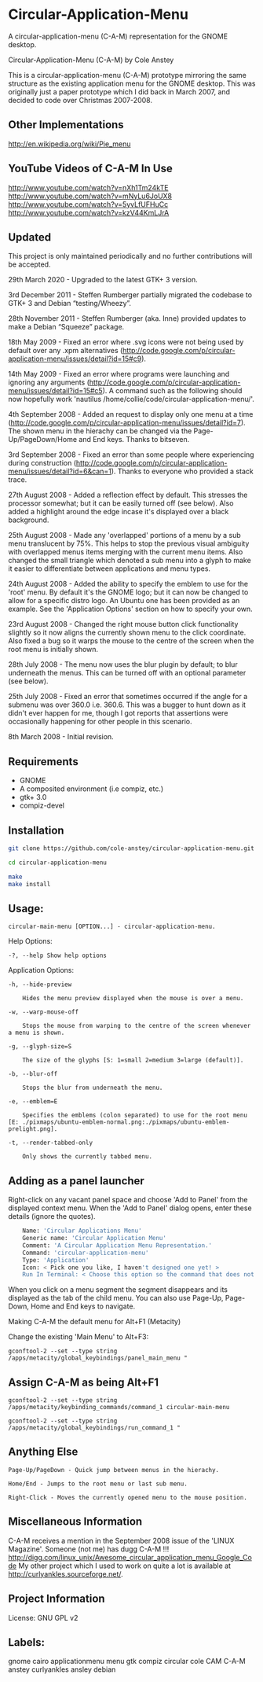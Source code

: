 # Circular-Application-Menu

A circular-application-menu (C-A-M) representation for the GNOME desktop.

Circular-Application-Menu (C-A-M) by Cole Anstey

This is a circular-application-menu (C-A-M) prototype mirroring the same structure as the existing application menu for the GNOME desktop. This was originally just a paper prototype which I did back in March 2007, and decided to code over Christmas 2007-2008.

## Other Implementations

http://en.wikipedia.org/wiki/Pie_menu

## YouTube Videos of C-A-M In Use

http://www.youtube.com/watch?v=nXh1Tm24kTE
http://www.youtube.com/watch?v=mNyLu6JoUX8
http://www.youtube.com/watch?v=5yvLfUFHuCc
http://www.youtube.com/watch?v=kzV44KmLJrA

## Updated

This project is only maintained periodically and no further contributions will be accepted.

29th March 2020 - Upgraded to the latest GTK+ 3 version.

3rd December 2011 - Steffen Rumberger partially migrated the codebase to GTK+ 3 and Debian “testing/Wheezy”.

28th November 2011 - Steffen Rumberger (aka. Inne) provided updates to make a Debian “Squeeze” package.

18th May 2009 - Fixed an error where .svg icons were not being used by default over any .xpm alternatives (http://code.google.com/p/circular-application-menu/issues/detail?id=15#c9).

14th May 2009 - Fixed an error where programs were launching and ignoring any arguments (http://code.google.com/p/circular-application-menu/issues/detail?id=15#c5). A command such as the following should now hopefully work 'nautilus /home/collie/code/circular-application-menu/'.

4th September 2008 - Added an request to display only one menu at a time (http://code.google.com/p/circular-application-menu/issues/detail?id=7). The shown menu in the hierachy can be changed via the Page-Up/PageDown/Home and End keys. Thanks to bitseven.

3rd September 2008 - Fixed an error than some people where experiencing during construction (http://code.google.com/p/circular-application-menu/issues/detail?id=6&can=1). Thanks to everyone who provided a stack trace.

27th August 2008 - Added a reflection effect by default. This stresses the processor somewhat; but it can be easily turned off (see below). Also added a highlight around the edge incase it's displayed over a black background.

25th August 2008 - Made any 'overlapped' portions of a menu by a sub menu translucent by 75%. This helps to stop the previous visual ambiguity with overlapped menus items merging with the current menu items. Also changed the small triangle which denoted a sub menu into a glyph to make it easier to differentiate between applications and menu types.

24th August 2008 - Added the ability to specify the emblem to use for the 'root' menu. By default it's the GNOME logo; but it can now be changed to allow for a specific distro logo. An Ubuntu one has been provided as an example. See the 'Application Options' section on how to specify your own.

23rd August 2008 - Changed the right mouse button click functionality slightly so it now aligns the currently shown menu to the click coordinate. Also fixed a bug so it warps the mouse to the centre of the screen when the root menu is initially shown.

28th July 2008 - The menu now uses the blur plugin by default; to blur underneath the menus. This can be turned off with an optional parameter (see below).

25th July 2008 - Fixed an error that sometimes occurred if the angle for a submenu was over 360.0 i.e. 360.6. This was a bugger to hunt down as it didn't ever happen for me, though I got reports that assertions were occasionally happening for other people in this scenario.

8th March 2008 - Initial revision.

## Requirements
* GNOME
* A composited environment (i.e compiz, etc.)
* gtk+ 3.0
* compiz-devel

## Installation

~~~bash
git clone https://github.com/cole-anstey/circular-application-menu.git

cd circular-application-menu

make
make install
~~~

## Usage:

    circular-main-menu [OPTION...] - circular-application-menu.

Help Options:

    -?, --help Show help options

Application Options:

    -h, --hide-preview

        Hides the menu preview displayed when the mouse is over a menu.

    -w, --warp-mouse-off

        Stops the mouse from warping to the centre of the screen whenever a menu is shown.

    -g, --glyph-size=S

        The size of the glyphs [S: 1=small 2=medium 3=large (default)].

    -b, --blur-off

        Stops the blur from underneath the menu.

    -e, --emblem=E

        Specifies the emblems (colon separated) to use for the root menu [E: ./pixmaps/ubuntu-emblem-normal.png:./pixmaps/ubuntu-emblem-prelight.png].

    -t, --render-tabbed-only

        Only shows the currently tabbed menu.

## Adding as a panel launcher

Right-click on any vacant panel space and choose 'Add to Panel' from the displayed context menu.
When the 'Add to Panel' dialog opens, enter these details (ignore the quotes).
~~~bash
    Name: 'Circular Applications Menu'
    Generic name: 'Circular Application Menu'
    Comment: 'A Circular Application Menu Representation.'
    Command: 'circular-application-menu'
    Type: 'Application'
    Icon: < Pick one you like, I haven't designed one yet! >
    Run In Terminal: < Choose this option so the command that does not create a window in which to run. >
~~~

When you click on a menu segment the segment disappears and its displayed as the tab of the child menu. You can also use Page-Up, Page-Down, Home and End keys to navigate.

Making C-A-M the default menu for Alt+F1 (Metacity)

Change the existing 'Main Menu' to Alt+F3:

    gconftool-2 --set --type string /apps/metacity/global_keybindings/panel_main_menu "


## Assign C-A-M as being Alt+F1

    gconftool-2 --set --type string /apps/metacity/keybinding_commands/command_1 circular-main-menu

    gconftool-2 --set --type string /apps/metacity/global_keybindings/run_command_1 "

## Anything Else

    Page-Up/PageDown - Quick jump between menus in the hierachy.

    Home/End - Jumps to the root menu or last sub menu.

    Right-Click - Moves the currently opened menu to the mouse position.

## Miscellaneous Information

C-A-M receives a mention in the September 2008 issue of the 'LINUX Magazine'.
Someone (not me) has dugg C-A-M !!! http://digg.com/linux_unix/Awesome_circular_application_menu_Google_Code
My other project which I used to work on quite a lot is available at http://curlyankles.sourceforge.net/.

## Project Information
License: GNU GPL v2
   
## Labels:  
gnome cairo applicationmenu menu gtk compiz circular cole CAM C-A-M anstey curlyankles ansley debian
